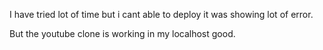 I have tried lot of time but i cant able to deploy it was showing lot of error.

But the youtube clone is working in my localhost good.
